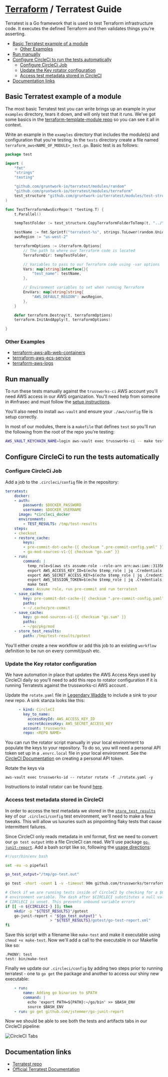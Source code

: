 # [Terraform](README.md) / Terratest Guide

Terratest is a Go framework that is used to test Terraform infrastructure code.
It executes the defined Terraform and then validates things you're asserting.

<!-- mdformat-toc start --slug=github --no-anchors --maxlevel=6 --minlevel=2 -->

- [Basic Terratest example of a module](#basic-terratest-example-of-a-module)
  - [Other Examples](#other-examples)
- [Run manually](#run-manually)
- [Configure CircleCi to run the tests automatically](#configure-circleci-to-run-the-tests-automatically)
  - [Configure CircleCi Job](#configure-circleci-job)
  - [Update the Key rotator configuration](#update-the-key-rotator-configuration)
  - [Access test metadata stored in CircleCI](#access-test-metadata-stored-in-circleci)
- [Documentation links](#documentation-links)

<!-- mdformat-toc end -->

## Basic Terratest example of a module

The most basic Terratest test you can write brings up an example in your `examples` directory, tears it down, and will only test that it runs.
We've got some basics in the [terraform-template-module repo](https://github.com/trussworks/terraform-module-template) so you can see it all in context.

Write an example in the `examples` directory that includes the module(s) and configuration that you're testing. In the `tests` directory create a file named `terraform_aws<NAME_OF_MODULE>_test.go`. Basic test is as follows:

```go
package test

import (
    "fmt"
    "strings"
    "testing"

    "github.com/gruntwork-io/terratest/modules/random"
    "github.com/gruntwork-io/terratest/modules/terraform"
    test_structure "github.com/gruntwork-io/terratest/modules/test-structure"
)

func TestTerraformAwsEcrRepo(t *testing.T) {
    t.Parallel()

    tempTestFolder := test_structure.CopyTerraformFolderToTemp(t, "../", "examples/simple")

    testName := fmt.Sprintf("terratest-%s", strings.ToLower(random.UniqueId()))
    awsRegion := "us-west-2"

    terraformOptions := &terraform.Options{
        // The path to where our Terraform code is located
        TerraformDir: tempTestFolder,

        // Variables to pass to our Terraform code using -var options
        Vars: map[string]interface{}{
            "test_name": testName,
        },

        // Environment variables to set when running Terraform
        EnvVars: map[string]string{
            "AWS_DEFAULT_REGION": awsRegion,
        },
    }

    defer terraform.Destroy(t, terraformOptions)
    terraform.InitAndApply(t, terraformOptions)

}

```

### Other Examples

- [terraform-aws-alb-web-containers](https://github.com/trussworks/terraform-aws-alb-web-containers)
- [terrraform-aws-ecs-service](https://github.com/trussworks/terraform-aws-ecs-service)
- [terraform-aws-logs](https://github.com/trussworks/terraform-aws-logs/)

## Run manually

To run these tests manually against the `trussworks-ci` AWS account you'll need AWS access in our AWS organization. You'll need help from someone in #infrasec and must follow the [setup instructions](https://github.com/trussworks/legendary-waddle/blob/master/docs/how-to/setup-new-user.md#setup-new-iam-user).

You'll also need to install `aws-vault` and ensure your `./aws/config` file is setup correctly.

In most of our modules, there is a `makefile` that defines `test` so you'll run the following from the root of the repo you're testing:

```sh
AWS_VAULT_KEYCHAIN_NAME=login aws-vault exec trussworks-ci -- make test
```

## Configure CircleCi to run the tests automatically

### Configure CircleCi Job

Add a job to the `.circleci/config` file in the repository:

```yaml
terratest:
    docker:
    - auth:
        password: $DOCKER_PASSWORD
        username: $DOCKER_USERNAME
      image: *circleci_docker
      environment:
        - TEST_RESULTS: /tmp/test-results
    steps:
    - checkout
    - restore_cache:
        keys:
        - pre-commit-dot-cache-{{ checksum ".pre-commit-config.yaml" }}
        - go-mod-sources-v1-{{ checksum "go.sum" }}
    - run:
        command: |
          temp_role=$(aws sts assume-role --role-arn arn:aws:iam::313564602749:role/circleci --role-session-name circleci)
          export AWS_ACCESS_KEY_ID=$(echo $temp_role | jq .Credentials.AccessKeyId | xargs)
          export AWS_SECRET_ACCESS_KEY=$(echo $temp_role | jq .Credentials.SecretAccessKey | xargs)
          export AWS_SESSION_TOKEN=$(echo $temp_role | jq .Credentials.SessionToken | xargs)
          make test
        name: Assume role, run pre-commit and run terratest
    - save_cache:
        key: pre-commit-dot-cache-{{ checksum ".pre-commit-config.yaml" }}
        paths:
        - ~/.cache/pre-commit
    - save_cache:
        key: go-mod-sources-v1-{{ checksum "go.sum" }}
        paths:
        - ~/go/pkg/mod
    - store_test_results:
        path: /tmp/test-results/gotest
```

You'll either create a new workflow or add this job to an existing `workflow` definition to be run on every commit/push etc.

### Update the Key rotator configuration

We have automation in place that updates the AWS Access Keys used by CircleCI daily so you'll need to add this repo to rotator configuration if it is running Terratests against the trussworks-ci AWS account .

Update the `rotate.yaml` file in [Legendary Waddle](https://github.com/trussworks/legendary-waddle) to include a sink to your new repo. A sink stanza looks like this:

```yaml
      - kind: CircleCI
        key_to_name:
          accessKeyId: AWS_ACCESS_KEY_ID
          secretAccessKey: AWS_SECRET_ACCESS_KEY
        account: trussworks
        repo: <REPO NAME>
```

You can run the rotator script manually in your local environment to populate the keys to your repository. To do so, you will need a personal API token set up in a `.envrc.local` file in your local environment. See the [CircleCI Documentation](https://circleci.com/docs/2.0/managing-api-tokens/) on creating a personal API token.

Rotate the keys via

```
aws-vault exec trussworks-id -- rotator rotate -f ./rotate.yaml -y
```

Instructions to install rotator can be found [here](https://github.com/chanzuckerberg/rotator).

### Access test metadata stored in CircleCI

In order to access the test metadata we stored in the [`store_test_results`](https://circleci.com/docs/2.0/collect-test-data/) key of our `.circleci/config` test environment, we'll need to make a few tweaks. This will allow us luxuries such as pinpointing flaky tests that cause intermittent failures.

Since CircleCI only reads metadata in xml format, first we need to convert our `go test output` into a file CircleCI can read. We'll use package [`go-junit-report`](https://github.com/jstemmer/go-junit-report). Add a bash script like so, following the [usage directions](https://github.com/jstemmer/go-junit-report/blob/master/README.md):

```bash
#!/usr/bin/env bash

set -eu -o pipefail

go_test_output="/tmp/go-test.out"

go test -short -count 1 -v -timeout 90m github.com/trussworks/terraform-aws-logs/test/... | tee "${go_test_output}"

# Check if we are running tests inside of CircleCI by checking for a $CIRCLECI
# environment variable. The dash after $CIRCLECI substitutes a null value if
# CIRCLECI is unset. This prevents unbound variable errors
if [[ -n ${CIRCLECI-} ]]; then
    mkdir -p "${TEST_RESULTS}"/gotest
    go-junit-report < "${go_test_output}" \
                    > "${TEST_RESULTS}/gotest/go-test-report.xml"
fi
```

Save this script with a filename like `make-test` and make it executable using `chmod +x make-test`. Now we'll add a call to the executable in our Makefile like so:

```
.PHONY: test
test: bin/make-test
```

Finally we update our `.circleci/config` by adding two steps prior to running terratest - one to `go get` the package and another to access our shiny new executable:

```yaml
    - run:
        name: Adding go binaries to $PATH
        command: |
          echo 'export PATH=${PATH}:~/go/bin' >> $BASH_ENV
          source $BASH_ENV
    - run: go get github.com/jstemmer/go-junit-report
```

Now we should be able to see both the tests and artifacts tabs in our CircleCI pipeline:

![CircleCI Tabs](images/circleci_tabs.png "CircleCI Tabs")

## Documentation links

- [Terratest repo](https://github.com/gruntwork-io/terratest)
- [Official Terratest Documentation](https://terratest.gruntwork.io/docs/)
